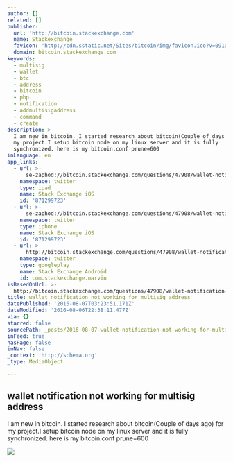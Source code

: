 ```yaml
---
author: []
related: []
publisher:
  url: 'http://bitcoin.stackexchange.com'
  name: Stackexchange
  favicon: 'http://cdn.sstatic.net/Sites/bitcoin/img/favicon.ico?v=0910168c5c65'
  domain: bitcoin.stackexchange.com
keywords:
  - multisig
  - wallet
  - btc
  - address
  - bitcoin
  - php
  - notification
  - addmultisigaddress
  - command
  - create
description: >-
  I am new in bitcoin. I started research about bitcoin(Couple of days ago) for
  my project.I setup bitcoin node on my linux server and it is fully
  synchronized. here is my bitcoin.conf prune=600
inLanguage: en
app_links:
  - url: >-
      se-zaphod://bitcoin.stackexchange.com/questions/47908/wallet-notification-not-working-for-multisig-address
    namespace: twitter
    type: ipad
    name: Stack Exchange iOS
    id: '871299723'
  - url: >-
      se-zaphod://bitcoin.stackexchange.com/questions/47908/wallet-notification-not-working-for-multisig-address
    namespace: twitter
    type: iphone
    name: Stack Exchange iOS
    id: '871299723'
  - url: >-
      http://bitcoin.stackexchange.com/questions/47908/wallet-notification-not-working-for-multisig-address
    namespace: twitter
    type: googleplay
    name: Stack Exchange Android
    id: com.stackexchange.marvin
isBasedOnUrl: >-
  http://bitcoin.stackexchange.com/questions/47908/wallet-notification-not-working-for-multisig-address
title: wallet notification not working for multisig address
datePublished: '2016-08-07T03:23:51.171Z'
dateModified: '2016-08-06T22:38:11.477Z'
via: {}
starred: false
sourcePath: _posts/2016-08-07-wallet-notification-not-working-for-multisig-address.md
inFeed: true
hasPage: false
inNav: false
_context: 'http://schema.org'
_type: MediaObject

---
```

<article style=""><h1>wallet notification not working for multisig address</h1><p>I am new in bitcoin. I started research about bitcoin(Couple of days ago) for my project.I setup bitcoin node on my linux server and it is fully synchronized. here is my bitcoin.conf prune=600</p><img src="http://cdn.sstatic.net/Sites/bitcoin/img/apple-touch-icon.png?v=a43e5a337e6b&amp;a" /></article>